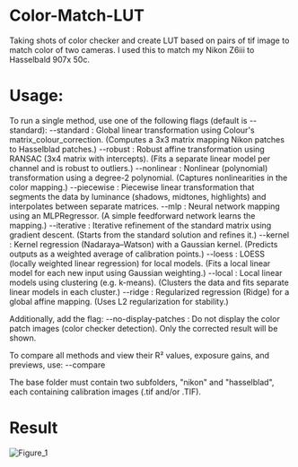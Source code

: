 # Color-Match-LUT
Taking shots of color checker and create LUT based on pairs of tif image to match color of two cameras. I used this to match my Nikon Z6iii to Hasselbald 907x 50c.

# Usage:
  To run a single method, use one of the following flags (default is --standard):
    --standard   : Global linear transformation using Colour's matrix_colour_correction.
                   (Computes a 3x3 matrix mapping Nikon patches to Hasselblad patches.)
    --robust     : Robust affine transformation using RANSAC (3x4 matrix with intercepts).
                   (Fits a separate linear model per channel and is robust to outliers.)
    --nonlinear  : Nonlinear (polynomial) transformation using a degree-2 polynomial.
                   (Captures nonlinearities in the color mapping.)
    --piecewise  : Piecewise linear transformation that segments the data by luminance
                   (shadows, midtones, highlights) and interpolates between separate matrices.
    --mlp        : Neural network mapping using an MLPRegressor.
                   (A simple feedforward network learns the mapping.)
    --iterative  : Iterative refinement of the standard matrix using gradient descent.
                   (Starts from the standard solution and refines it.)
    --kernel     : Kernel regression (Nadaraya–Watson) with a Gaussian kernel.
                   (Predicts outputs as a weighted average of calibration points.)
    --loess      : LOESS (locally weighted linear regression) for local models.
                   (Fits a local linear model for each new input using Gaussian weighting.)
    --local      : Local linear models using clustering (e.g. k-means).
                   (Clusters the data and fits separate linear models in each cluster.)
    --ridge      : Regularized regression (Ridge) for a global affine mapping.
                   (Uses L2 regularization for stability.)
                   
  Additionally, add the flag:
    --no-display-patches : Do not display the color patch images (color checker detection).
                           Only the corrected result will be shown.
                           
  To compare all methods and view their R² values, exposure gains, and previews, use:
    --compare

The base folder must contain two subfolders, "nikon" and "hasselblad", each containing calibration images (.tif and/or .TIF).

# Result
![Figure_1](https://github.com/user-attachments/assets/1a32a484-fbd2-4b56-8348-d660b8d688e3)

